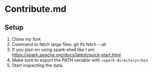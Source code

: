 # Contribute.md


## Setup

1. Clone my fork
2. Command to fetch large files: git lfs fetch --all
3. If you plan on using spark-shell like I am: https://spark.apache.org/docs/latest/quick-start.html
4. Make sure to export the PATH variable with `<spark-directory>/bin`
5. Start inspecting the data.

